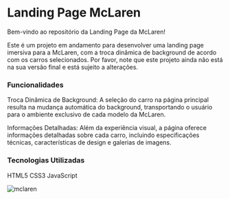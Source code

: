 <h1>Landing Page McLaren</h1>
Bem-vindo ao repositório da Landing Page da McLaren!

Este é um projeto em andamento para desenvolver uma landing page imersiva para a McLaren, com a troca dinâmica de background de acordo com os carros selecionados. Por favor, note que este projeto ainda não está na sua versão final e está sujeito a alterações.

<h3>Funcionalidades</h3>
Troca Dinâmica de Background: A seleção do carro na página principal resulta na mudança automática do background, transportando o usuário para o ambiente exclusivo de cada modelo da McLaren.

Informações Detalhadas: Além da experiência visual, a página oferece informações detalhadas sobre cada carro, incluindo especificações técnicas, características de design e galerias de imagens.

<h3>Tecnologias Utilizadas</h3>
HTML5
CSS3
JavaScript


![mclaren](https://github.com/xndresa/McLAREN/assets/141786353/a178ebb4-018e-44c4-806c-b35ae4e263d5)
